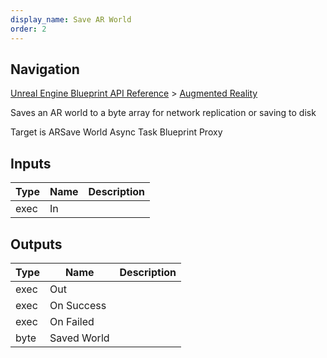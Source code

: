 ```yaml
---
display_name: Save AR World
order: 2
---
```

## Navigation

[Unreal Engine Blueprint API Reference](https://dev.epicgames.com/documentation/en-us/unreal-engine/BlueprintAPI) > [Augmented Reality](https://dev.epicgames.com/documentation/en-us/unreal-engine/BlueprintAPI/AugmentedReality)

Saves an AR world to a byte array for network replication or saving to disk

Target is ARSave World Async Task Blueprint Proxy

## Inputs

| Type | Name | Description |
| --- | --- | --- |
| exec | In |  |

## Outputs

| Type | Name | Description |
| --- | --- | --- |
| exec | Out |  |
| exec | On Success |  |
| exec | On Failed |  |
| byte | Saved World |  |
